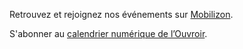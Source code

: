 Retrouvez et rejoignez nos événements sur [Mobilizon](https://mobilizon.fr/@ouvroir_lab).

S'abonner au [calendrier numérique de l’Ouvroir](https://outlook.office365.com/owa/calendar/00612925e3e44352a2fecda3cc840ee0@umontreal.ca/c2e6e5f6a7264c3b99fb9f6ef3f69b617923860242817213963/calendar.ics).